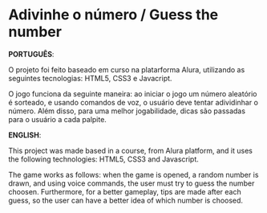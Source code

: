 # Adivinhe o número / Guess the number

**PORTUGUÊS**:

O projeto foi feito baseado em curso na platarforma Alura, utilizando as seguintes tecnologias: HTML5, CSS3 e Javacript.

O jogo funciona da seguinte maneira: ao iniciar o jogo um número aleatório é sorteado, e usando comandos de voz, o usuário deve tentar adividinhar o número. Além disso, para uma melhor jogabilidade, dicas são passadas para o usuário a cada palpite.

**ENGLISH**: 

This project was made based in a course, from Alura platform, and it uses the following technologies: HTML5, CSS3 and Javascript.

The game works as follows: when the game is opened, a random number is drawn, and using voice commands, the user must try to guess the number choosen. Furthermore, for a better gameplay, tips are made after each guess, so the user can have a better idea of which number is choosed.

